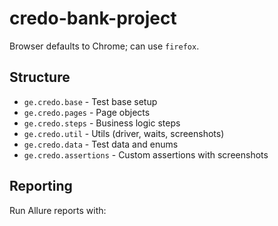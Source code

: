 # credo-bank-project

Browser defaults to Chrome; can use `firefox`.

## Structure
- `ge.credo.base` - Test base setup
- `ge.credo.pages` - Page objects
- `ge.credo.steps` - Business logic steps
- `ge.credo.util` - Utils (driver, waits, screenshots)
- `ge.credo.data` - Test data and enums
- `ge.credo.assertions` - Custom assertions with screenshots

## Reporting
Run Allure reports with:
